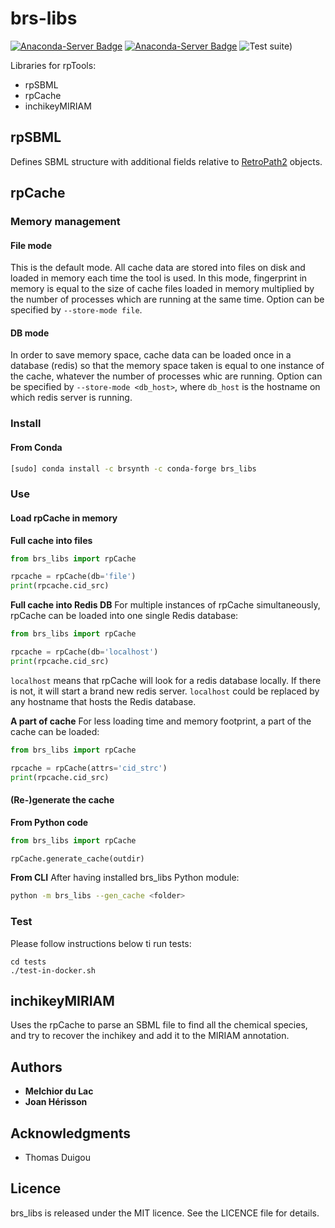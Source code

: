 # brs-libs

[![Anaconda-Server Badge](https://anaconda.org/brsynth/brs_libs/badges/latest_release_date.svg)](https://anaconda.org/brsynth/brs_libs)
[![Anaconda-Server Badge](https://anaconda.org/brsynth/brs_libs/badges/version.svg)](https://anaconda.org/brsynth/brs_libs)
![Test suite)](https://github.com/brsynth/brs-libs/workflows/Test%20suite/badge.svg)

Libraries for rpTools:
* rpSBML
* rpCache
* inchikeyMIRIAM

## rpSBML
Defines SBML structure with additional fields relative to [RetroPath2](https://github.com/brsynth/RetroPath2-wrapper) objects.

<!-- ### Prerequisites
* Python 3 with the following modules:
    * python-libsbml
    * [RDKit](https://www.RDKit.org) -->

## rpCache

### Memory management

#### File mode
This is the default mode. All cache data are stored into files on disk and loaded in memory each time the tool is used. In this mode, fingerprint in memory is equal to the size of cache files loaded in memory multiplied by the number of processes which are running at the same time. Option can be specified by `--store-mode file`.

#### DB mode
In order to save memory space, cache data can be loaded once in a database (redis) so that the memory space taken is equal to one instance of the cache, whatever the number of processes whic are running. Option can be specified by `--store-mode <db_host>`, where `db_host` is the hostname on which redis server is running.


### Install
#### From Conda
```sh
[sudo] conda install -c brsynth -c conda-forge brs_libs
```

### Use

#### Load rpCache in memory
**Full cache into files**
```python
from brs_libs import rpCache

rpcache = rpCache(db='file')
print(rpcache.cid_src)
```

**Full cache into Redis DB**
For multiple instances of rpCache simultaneously, rpCache can be loaded into one single Redis database:
```python
from brs_libs import rpCache

rpcache = rpCache(db='localhost')
print(rpcache.cid_src)
```
`localhost` means that rpCache will look for a redis database locally. If there is not, it will start a brand new redis server. `localhost` could be replaced by any hostname that hosts the Redis database.

**A part of cache**
For less loading time and memory footprint, a part of the cache can be loaded:
```python
from brs_libs import rpCache

rpcache = rpCache(attrs='cid_strc')
print(rpcache.cid_src)
```

#### (Re-)generate the cache
**From Python code**
```python
from brs_libs import rpCache

rpCache.generate_cache(outdir)
```

**From CLI**
After having installed brs_libs Python module:
```sh
python -m brs_libs --gen_cache <folder>
```


### Test
Please follow instructions below ti run tests:
```
cd tests
./test-in-docker.sh
```

## inchikeyMIRIAM
Uses the rpCache to parse an SBML file to find all the chemical species, and try to recover the inchikey and add it to the MIRIAM annotation.



## Authors

* **Melchior du Lac**
* **Joan Hérisson**

## Acknowledgments

* Thomas Duigou


## Licence
brs_libs is released under the MIT licence. See the LICENCE file for details.
